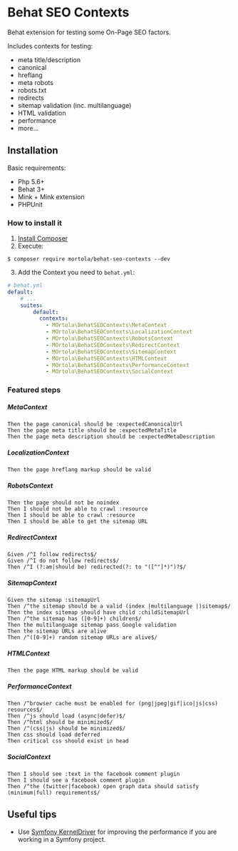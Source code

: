 # Behat SEO Contexts
Behat extension for testing some On-Page SEO factors.

Includes contexts for testing:
* meta title/description
* canonical
* hreflang
* meta robots
* robots.txt
* redirects
* sitemap validation (inc. multilanguage)
* HTML validation
* performance 
* more...

Installation
------------

Basic requirements:

* Php 5.6+
* Behat 3+
* Mink + Mink extension
* PHPUnit

### How to install it

1. [Install Composer](https://getcomposer.org/download/)
2. Execute:

```
$ composer require mortola/behat-seo-contexts --dev
```

3. Add the Context you need to `behat.yml`:

```yaml
# behat.yml
default:
    # ...
    suites:
        default:
          contexts:
            - MOrtola\BehatSEOContexts\MetaContext
            - MOrtola\BehatSEOContexts\LocalizationContext
            - MOrtola\BehatSEOContexts\RobotsContext
            - MOrtola\BehatSEOContexts\RedirectContext
            - MOrtola\BehatSEOContexts\SitemapContext
            - MOrtola\BehatSEOContexts\HTMLContext
            - MOrtola\BehatSEOContexts\PerformanceContext
            - MOrtola\BehatSEOContexts\SocialContext

```
### Featured steps
##### MetaContext
```
Then the page canonical should be :expectedCanonicalUrl
Then the page meta title should be :expectedMetaTitle
Then the page meta description should be :expectedMetaDescription
```
##### LocalizationContext
```
Then the page hreflang markup should be valid
```
##### RobotsContext
```
Then the page should not be noindex
Then I should not be able to crawl :resource
Then I should be able to crawl :resource
Then I should be able to get the sitemap URL
```
##### RedirectContext
```
Given /^I follow redirects$/
Given /^I do not follow redirects$/
Then /^I (?:am|should be) redirected(?: to "([^"]*)")?$/
```
##### SitemapContext
```
Given the sitemap :sitemapUrl
Then /^the sitemap should be a valid (index |multilanguage |)sitemap$/
Then the index sitemap should have child :childSitemapUrl
Then /^the sitemap has ([0-9]+) children$/
Then the multilanguage sitemap pass Google validation
Then the sitemap URLs are alive
Then /^([0-9]+) random sitemap URLs are alive$/
```
##### HTMLContext
```
Then the page HTML markup should be valid
```
##### PerformanceContext
```
Then /^browser cache must be enabled for (png|jpeg|gif|ico|js|css) resources$/
Then /^js should load (async|defer)$/
Then /^html should be minimized$/
Then /^(css|js) should be minimized$/
Then css should load deferred
Then critical css should exist in head
```
##### SocialContext
```
Then I should see :text in the facebook comment plugin
Then I should see a facebook comment plugin
Then /^the (twitter|facebook) open graph data should satisfy (minimum|full) requirements$/
```

Useful tips
------------
* Use [Symfony KernelDriver](https://github.com/Behat/Symfony2Extension) for improving the performance if you are working in a Symfony project.
